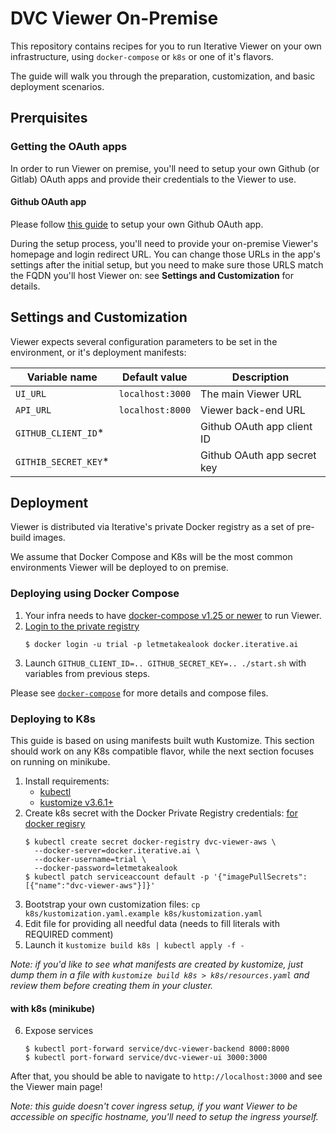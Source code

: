 # DVC Viewer On-Premise

This repository contains recipes for you to run Iterative Viewer on your own
infrastructure, using `docker-compose` or `k8s` or one of it's flavors.

The guide will walk you through the preparation, customization, and basic
deployment scenarios.

## Prerquisites

### Getting the OAuth apps

In order to run Viewer on premise, you'll need to setup your own Github (or
Gitlab) OAuth apps and provide their credentials to the Viewer to use.

#### Github OAuth app

Please follow [this guide](./docs/02-github-oauth.md) to setup your own Github
OAuth app.

During the setup process, you'll need to provide your on-premise Viewer's
homepage and login redirect URL. You can change those URLs in the app's settings
after the initial setup, but you need to make sure those URLS match the FQDN
you'll host Viewer on: see **Settings and Customization** for details.

## Settings and Customization

Viewer expects several configuration parameters to be set in the environment, or
it's deployment manifests:

| Variable name         | Default value    | Description                 |
| --------------------- | ---------------- | --------------------------- |
| `UI_URL`              | `localhost:3000` | The main Viewer URL         |
| `API_URL`             | `localhost:8000` | Viewer back-end URL         |
| `GITHUB_CLIENT_ID`\*  |                  | Github OAuth app client ID  |
| `GITHIB_SECRET_KEY`\* |                  | Github OAuth app secret key |

## Deployment

Viewer is distributed via Iterative's private Docker registry as a set of
pre-build images.

We assume that Docker Compose and K8s will be the most common environments
Viewer will be deployed to on premise.

### Deploying using Docker Compose

1. Your infra needs to have
   [docker-compose v1.25 or newer](https://docs.docker.com/compose/install/) to
   run Viewer.
2. [Login to the private registry](https://docs.docker.com/engine/reference/commandline/login/)
   ```
   $ docker login -u trial -p letmetakealook docker.iterative.ai
   ```
3. Launch `GITHUB_CLIENT_ID=.. GITHUB_SECRET_KEY=.. ./start.sh` with variables
   from previous steps.

Please see [`docker-compose`](/docker-compose/) for more details and compose
files.

### Deploying to K8s

This guide is based on using manifests built wuth Kustomize. This section should
work on any K8s compatible flavor, while the next section focuses on running on
minikube.

1. Install requirements:
   - [kubectl](https://kubernetes.io/docs/tasks/tools/install-kubectl/)
   - [kustomize v3.6.1+](https://github.com/kubernetes-sigs/kustomize/releases/tag/kustomize%2Fv3.6.1)
2. Create k8s secret with the Docker Private Registry credentials:
   [for docker regisry](https://kubernetes.io/docs/tasks/configure-pod-container/pull-image-private-registry/#create-a-secret-by-providing-credentials-on-the-command-line)
   ```
   $ kubectl create secret docker-registry dvc-viewer-aws \
     --docker-server=docker.iterative.ai \
     --docker-username=trial \
     --docker-password=letmetakealook
   $ kubectl patch serviceaccount default -p '{"imagePullSecrets":[{"name":"dvc-viewer-aws"}]}'
   ```
3. Bootstrap your own customization files:
   `cp k8s/kustomization.yaml.example k8s/kustomization.yaml`
4. Edit file for providing all needful data (needs to fill literals with
   REQUIRED comment)
5. Launch it `kustomize build k8s | kubectl apply -f -`

_Note: if you'd like to see what manifests are created by kustomize, just dump
them in a file with `kustomize build k8s > k8s/resources.yaml` and review them
before creating them in your cluster._

#### with k8s (minikube)

6. Expose services
   ```
   $ kubectl port-forward service/dvc-viewer-backend 8000:8000
   $ kubectl port-forward service/dvc-viewer-ui 3000:3000
   ```

After that, you should be able to navigate to `http://localhost:3000` and see
the Viewer main page!

_Note: this guide doesn't cover ingress setup, if you want Viewer to be
accessible on specific hostname, you'll need to setup the ingress yourself._
